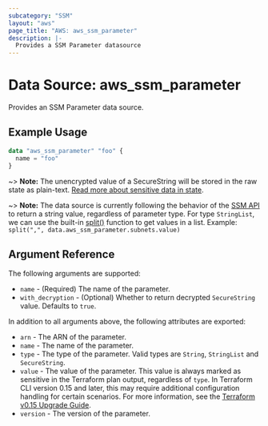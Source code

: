 ```yaml
---
subcategory: "SSM"
layout: "aws"
page_title: "AWS: aws_ssm_parameter"
description: |-
  Provides a SSM Parameter datasource
---
```


# Data Source: aws_ssm_parameter

Provides an SSM Parameter data source.

## Example Usage

```terraform
data "aws_ssm_parameter" "foo" {
  name = "foo"
}
```

~> **Note:** The unencrypted value of a SecureString will be stored in the raw state as plain-text.
[Read more about sensitive data in state](https://www.terraform.io/docs/state/sensitive-data.html).


~> **Note:** The data source is currently following the behavior of the [SSM API](https://docs.aws.amazon.com/sdk-for-go/api/service/ssm/#Parameter) to return a string value, regardless of parameter type. For type `StringList`, we can use the built-in [split()](https://www.terraform.io/docs/configuration/functions/split.html) function to get values in a list. Example: `split(",", data.aws_ssm_parameter.subnets.value)`


## Argument Reference

The following arguments are supported:

* `name` - (Required) The name of the parameter.
* `with_decryption` - (Optional) Whether to return decrypted `SecureString` value. Defaults to `true`.


In addition to all arguments above, the following attributes are exported:

* `arn` - The ARN of the parameter.
* `name` - The name of the parameter.
* `type` - The type of the parameter. Valid types are `String`, `StringList` and `SecureString`.
* `value` - The value of the parameter. This value is always marked as sensitive in the Terraform plan output, regardless of `type`. In Terraform CLI version 0.15 and later, this may require additional configuration handling for certain scenarios. For more information, see the [Terraform v0.15 Upgrade Guide](https://www.terraform.io/upgrade-guides/0-15.html#sensitive-output-values).
* `version` - The version of the parameter.
